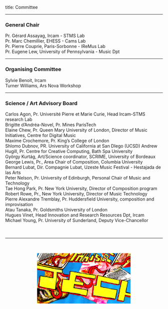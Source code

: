 title: Committee

---

### General Chair

Pr. Gérard Assayag, Ircam - STMS Lab  
Pr. Marc Chemillier, EHESS - Cams Lab  
Pr. Pierre Couprie, Paris-Sorbonne - IReMus Lab  
Pr. Eugene Lew, University of Pennsylvania - Music Dpt  

---

### Organising Committee

Sylvie Benoit, Ircam  
Turner Williams, Ars Nova Workshop

---

### Science / Art Advisory Board

Carlos Agon, Pr. Université Pierre et Marie Curie, Head Ircam-STMS research Lab  
Brigitte d’Andréa-Novel, Pr. Mines ParisTech  
Elaine Chew, Pr. Queen Mary University of London, Director of Music Initiatives, Centre for Digital Music  
Maxime Crochemore, Pr. King’s College of London  
Shlomo Dubnov, PR. University of California at San DIego (UCSD)
Andrew Hugill, Pr. Centre for Creative Computing, Bath Spa University  
György Kurtág, Art/Science coordinator, SCRIME, University of Bordeaux  
George Lewis, Pr., Area Chair of Composition, Columbia University  
Bernard Lubat, Dir. Compagnie Lubat,  Uzeste Music Festival - Hestajada de las Arts  
Peter Nelson, Pr. University of Edinburgh, Personal Chair of Music and Technology  
Tae Hong Park, Pr. New York University, Director of Composition program  
Robert Rowe, Pr., New York University, Director of Music Technology  
Pierre Alexandre Tremblay, Pr. Huddersfield University, composition and improvisation  
Atau Tanaka, Pr. Goldsmiths University of London  
Hugues Vinet, Head Innovation and Research Resources Dpt, Ircam  
Michael Young, Pr. University of Sunderland, Deputy Vice-Chancellor  
<br><br>

---

<p align="center">
   <br><br>
  <img src="../images/IKPoster_frag5.png" width="300">
   <br><br>
</p>


